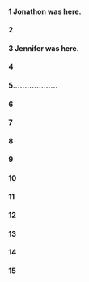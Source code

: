 #### 1 Jonathon was here.
#### 2
#### 3 Jennifer was here.
#### 4
#### 5...................
#### 6
#### 7
#### 8
#### 9
#### 10
#### 11
#### 12
#### 13
#### 14
#### 15